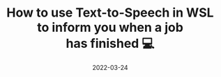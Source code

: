 ---
title: How to use Text-to-Speech in WSL to inform you when a job has finished 💻
date: '2022-03-24'
external_link: 'https://medium.com/@aryamanreddi/how-to-use-text-to-speech-in-wsl-to-inform-you-when-a-job-has-finished-d9f878eff0f8'
summary: A tutorial on how to use an embedded Windows TTS package to provide audio cues in WSL (Windows Subsystem for Linux).
authors:
  - admin
tags:
  - tech
---
